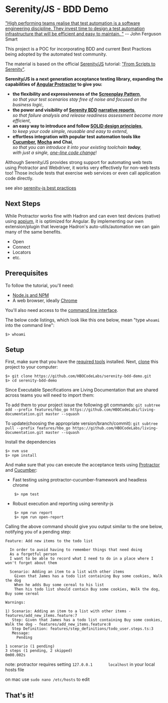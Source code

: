 # Serenity/JS - BDD Demo

["High performing teams realise that test automation is a software engineering discipline. They invest time to design a test automation infrastructure that will be efficient and easy to maintain. "](https://johnfergusonsmart.com/wp-content/uploads/2017/07/bdd-at-the-heart-of-devops.pdf)
-- John Ferguson Smart


This project is a POC for incorporating BDD and current Best Practices being adopted by the automated test community.


The material is based on the official [Serenity/JS](https://github.com/jan-molak/serenity-js) tutorial: 
["From Scripts to Serenity"](http://serenity-js.org/from-scripts-to-serenity/readme.html).


**Serenity/JS is a next generation acceptance testing library, expanding the capabilities of 
[Angular Protractor](https://github.com/angular/protractor) to give you:**
* **the flexibility and expressiveness of the [Screenplay Pattern](http://serenity-js.org/design/screenplay-pattern.html)**,  
  _so that your test scenarios stay free of noise and focused on the business logic_,
* **the power and visibility of [Serenity BDD](http://serenity-bdd.info/#/documentation)
[narrative reports](http://serenity-bdd.info/docs/serenity/#_detailed_description_of_aggregation_reports)**,  
  _so that failure analysis and release readiness assessment become more efficient_,
* **an easy way to introduce and follow [SOLID design principles](https://en.wikipedia.org/wiki/SOLID_&#40;object-oriented_design&#41;)**,  
  _to keep your code simple, reusable and easy to extend_,
* **effortless integration with popular test automation tools like [Cucumber](http://serenity-js.org/cucumber/readme.html), [Mocha](http://serenity-js.org/mocha/readme.html) and Chai**,  
  _so that you can introduce it into your existing toolchain **today**,  
  with just a single, [one-line code change](http://serenity-js.org/overview/retrofitting.html)_!

Although Serenity/JS provides strong support for automating web tests using Protractor and Webdriver,
it works very effectively for non-web tests too! Those include tests that exercise web services or even call application code directly.

see also [serenity-js best practices](https://github.com/jan-molak/serenity-js/issues/5)


## Next Steps
While Protractor works fine with Hadron and can even test devices (native) using [appium](http://appium.io/), it is optimized for Angular.
By implementing our own extension/plugin that leverage Hadron's auto-utils/automation we can gain many of the same benefits.

* Open 
* Connect
* Locators
* etc.

## Prerequisites

To follow the tutorial, you'll need:

* [Node.js and NPM](https://nodejs.org/en/)
* A web browser, ideally [Chrome](https://www.google.co.uk/chrome/browser/desktop/)

You'll also need access to the [command line interface](https://en.wikipedia.org/wiki/Command-line_interface).

The below code listings, which look like this one below, mean "type `whoami` into the command line":

```
$> whoami
```

## Setup

First, make sure that you have the [required tools](http://serenity-js.org/overview/prerequisites.html) installed.
Next, [clone](https://help.github.com/articles/cloning-a-repository/) this project to your computer:

```
$> git clone https://github.com/HBOCodeLabs/serenity-bdd-demo.git
$> cd serenity-bdd-demo
```

Since Executable Specifications are Living Documentation that are shared across teams you will need to import them: 

To add them to your project issue the following git commands:
`git subtree add --prefix features/hbo_go https://github.com/HBOCodeLabs/living-documentation.git master --squash`

To update(choosing the appropriate version/branch/commit):
`git subtree pull --prefix features/hbo_go https://github.com/HBOCodeLabs/living-documentation.git master --squash`


Install the dependencies

```
$> nvm use
$> npm install
```

And make sure that you can execute the acceptance tests using
[Protractor](https://github.com/angular/protractor) and
[Cucumber](https://github.com/cucumber/cucumber-js):

- Fast testing using protractor-cucumber-framework and headless chrome
```
    $> npm test
```

- Robust execution and reporting using serenity-js
```
    $> npm run report
    $> npm run open-report
```

Calling the above command should give you output similar to the one below, notifying you of a pending step:

```
Feature: Add new items to the todo list

  In order to avoid having to remember things that need doing
  As a forgetful person
  I want to be able to record what I need to do in a place where I won't forget about them

  Scenario: Adding an item to a list with other items
    Given that James has a todo list containing Buy some cookies, Walk the dog
    When he adds Buy some cereal to his list
    Then his todo list should contain Buy some cookies, Walk the dog, Buy some cereal

Warnings:

1) Scenario: Adding an item to a list with other items - features/add_new_items.feature:7
   Step: Given that James has a todo list containing Buy some cookies, Walk the dog - features/add_new_items.feature:8
   Step Definition: features/step_definitions/todo_user.steps.ts:3
   Message:
     Pending

1 scenario (1 pending)
3 steps (1 pending, 2 skipped)
0m00.002s
```

note: protractor requires setting `127.0.0.1       localhost` in your local hosts file

on mac use `sudo nano /etc/hosts` to edit

## That's it!

